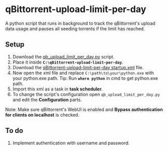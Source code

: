 # qBittorrent-upload-limit-per-day

A python script that runs in background to track the qBittorrent's upload data usage and pauses all seeding torrents if the limit has reached.

## Setup

1. Download the [qb_upload_limit_per_day.py](https://github.com/Tetrax-10/qBittorrent-upload-limit-per-day/blob/main/qb_upload_limit_per_day.py) script.
2. Place it inside **`C:\qBittorrent-upload-limit-per-day`**.
3. Download the [qBittorrent-upload-limit-per-day startup.xml](https://github.com/Tetrax-10/qBittorrent-upload-limit-per-day/blob/main/qBittorrent-upload-limit-per-day%20startup.xml) file.
4. Now open the xml file and replace `C:\path\to\your\python.exe` with your python.exe path. Tip: Run **`where python`** in cmd to get python.exe path.
5. Import this xml as a task in **task scheduler**.
6. To change the script's configuration open `qb_upload_limit_per_day.py` and edit the **Configuration** parts.

Note: Make sure qBittorrent's WebUI is enabled and **Bypass authentication for clients on localhost** is checked.

## To do

1. Implement authentication with username and password.
